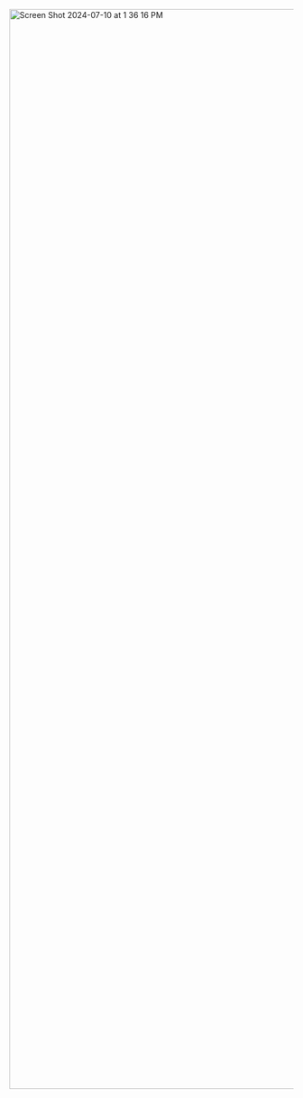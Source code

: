 [<img width="1912" alt="Screen Shot 2024-07-10 at 1 36 16 PM" src="https://github.com/TarPeg007/PIPEX_42/assets/172214852/c93c2bc4-bb0f-4d05-adb6-eb206aec148e">
](https://silk-library-d13.notion.site/Pipex-1edea557f5074f2c8fa580d251d08420#bff2aff4ee13473198f74bc38554ea05)
